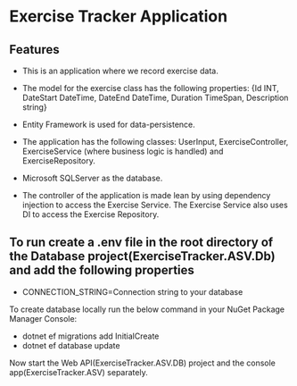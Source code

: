 # Exercise Tracker Application

## Features 
* This is an application where we record exercise data.

* The model for the exercise class has the following properties: {Id INT, DateStart DateTime, DateEnd DateTime, Duration TimeSpan, Description string}

* Entity Framework is used for data-persistence.

* The application has the following classes: UserInput, ExerciseController, ExerciseService (where business logic is handled) and ExerciseRepository.

* Microsoft SQLServer as the database.

* The controller of the application is made lean by using dependency injection to access the Exercise Service. The Exercise Service also uses DI to access the Exercise Repository.


## To run create a .env file in the root directory of the Database project(ExerciseTracker.ASV.Db) and add the following properties
* CONNECTION_STRING=Connection string to your database

To create database locally run the below command in your NuGet Package Manager Console:
* dotnet ef migrations add InitialCreate
* dotnet ef database update

Now start the  Web API(ExerciseTracker.ASV.DB) project and the console app(ExerciseTracker.ASV) separately.
   
